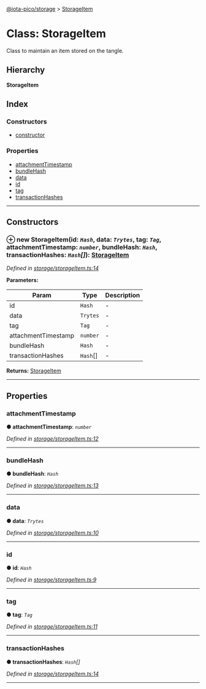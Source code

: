 [@iota-pico/storage](../README.md) > [StorageItem](../classes/storageitem.md)

# Class: StorageItem

Class to maintain an item stored on the tangle.

## Hierarchy

**StorageItem**

## Index

### Constructors

* [constructor](storageitem.md#constructor)

### Properties

* [attachmentTimestamp](storageitem.md#attachmenttimestamp)
* [bundleHash](storageitem.md#bundlehash)
* [data](storageitem.md#data)
* [id](storageitem.md#id)
* [tag](storageitem.md#tag)
* [transactionHashes](storageitem.md#transactionhashes)

---

## Constructors

<a id="constructor"></a>

### ⊕ **new StorageItem**(id: *`Hash`*, data: *`Trytes`*, tag: *`Tag`*, attachmentTimestamp: *`number`*, bundleHash: *`Hash`*, transactionHashes: *`Hash`[]*): [StorageItem](storageitem.md)

*Defined in [storage/storageItem.ts:14](https://github.com/iota-pico/storage/blob/0dba858/src/storage/storageItem.ts#L14)*

**Parameters:**

| Param | Type | Description |
| ------ | ------ | ------ |
| id | `Hash`   |  - |
| data | `Trytes`   |  - |
| tag | `Tag`   |  - |
| attachmentTimestamp | `number`   |  - |
| bundleHash | `Hash`   |  - |
| transactionHashes | `Hash`[]   |  - |

**Returns:** [StorageItem](storageitem.md)

---

## Properties

<a id="attachmenttimestamp"></a>

###  attachmentTimestamp

**●  attachmentTimestamp**:  *`number`* 

*Defined in [storage/storageItem.ts:12](https://github.com/iota-pico/storage/blob/0dba858/src/storage/storageItem.ts#L12)*

___

<a id="bundlehash"></a>

###  bundleHash

**●  bundleHash**:  *`Hash`* 

*Defined in [storage/storageItem.ts:13](https://github.com/iota-pico/storage/blob/0dba858/src/storage/storageItem.ts#L13)*

___

<a id="data"></a>

###  data

**●  data**:  *`Trytes`* 

*Defined in [storage/storageItem.ts:10](https://github.com/iota-pico/storage/blob/0dba858/src/storage/storageItem.ts#L10)*

___

<a id="id"></a>

###  id

**●  id**:  *`Hash`* 

*Defined in [storage/storageItem.ts:9](https://github.com/iota-pico/storage/blob/0dba858/src/storage/storageItem.ts#L9)*

___

<a id="tag"></a>

###  tag

**●  tag**:  *`Tag`* 

*Defined in [storage/storageItem.ts:11](https://github.com/iota-pico/storage/blob/0dba858/src/storage/storageItem.ts#L11)*

___

<a id="transactionhashes"></a>

###  transactionHashes

**●  transactionHashes**:  *`Hash`[]* 

*Defined in [storage/storageItem.ts:14](https://github.com/iota-pico/storage/blob/0dba858/src/storage/storageItem.ts#L14)*

___


